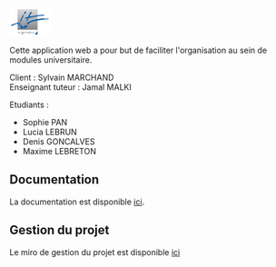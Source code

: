 [![Logo LR](docs/images/logo_iut_small.png)](docs/images/logo_iut_small.png)

Cette application web a pour but de faciliter l'organisation au sein de modules universitaire.

Client : Sylvain MARCHAND
<br>
Enseignant tuteur : Jamal MALKI

Etudiants :
* Sophie PAN
* Lucia LEBRUN
* Denis GONCALVES
* Maxime LEBRETON

## Documentation
La documentation est disponible [ici](docs/index.md).

## Gestion du projet
Le miro de gestion du projet est disponible [ici](https://miro.com/welcomeonboard/mfuiTylkSVU0phWbv3I8Lr9o55W5RIYHddqq4aIbxSWHbmeoAh0ybdUCjgnVtO4Q)
